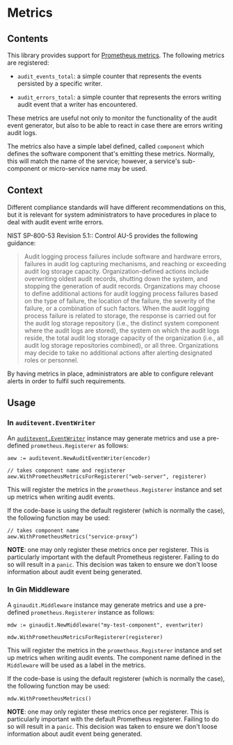 # Metrics

## Contents

This library provides support for [Prometheus metrics](https://prometheus.io/). The
following metrics are registered:

* `audit_events_total`: a simple counter that represents the events persisted by a
  specific writer.

* `audit_errors_total`: a simple counter that represents the errors writing
  audit event that a writer has encountered.

These metrics are useful not only to monitor the functionality of the audit event
generator, but also to be able to react in case there are errors writing audit logs.

The metrics also have a simple label defined, called `component`
which defines the software component that's emitting these
metrics. Normally, this will match the name of the service;
however, a service's sub-component or micro-service name may be used.

## Context

Different compliance standards will have different recommendations on this, but
it is relevant for system administrators to have procedures in place to deal with
audit event write errors.

NIST SP-800-53 Revision 5.1:: Control AU-5 provides the following guidance:

> Audit logging process failures include software and hardware errors,
> failures in audit log capturing mechanisms, and reaching or exceeding
> audit log storage capacity. Organization-defined actions include overwriting
> oldest audit records, shutting down the system, and stopping the generation
> of audit records. Organizations may choose to define additional actions for
> audit logging process failures based on the type of failure, the location of
> the failure, the severity of the failure, or a combination of such factors.
> When the audit logging process failure is related to storage, the response
> is carried out for the audit log storage repository (i.e., the distinct system
> component where the audit logs are stored), the system on which the audit logs
> reside, the total audit log storage capacity of the organization (i.e., all
> audit log storage repositories combined), or all three. Organizations may
> decide to take no additional actions after alerting designated roles or personnel.

By having metrics in place, administrators are able to configure relevant alerts in
order to fulfil such requirements.

## Usage

###  In `auditevent.EventWriter`

An [`auditevent.EventWriter`](auditevent.md) instance may generate
metrics and use a pre-defined `prometheus.Registerer` as follows:

```golang
aew := auditevent.NewAuditEventWriter(encoder)

// takes component name and registerer
aew.WithPrometheusMetricsForRegisterer("web-server", registerer)
```

This will register the metrics in the `prometheus.Registerer` instance
and set up metrics when writing audit events.

If the code-base is using the default registerer (which is normally the case), the following function may be used:

```golang
// takes component name
aew.WithPrometheusMetrics("service-proxy")
```

**NOTE**: one may only register these metrics once per registerer. This is particularly important with the default
Prometheus registerer. Failing to do so will result in
a `panic`. This decision was taken to ensure we don't
loose information about audit event being generated.

### In Gin Middleware

A `ginaudit.Middleware` instance may generate metrics and use
a pre-defined `prometheus.Registerer` instance as follows:

```golang
mdw := ginaudit.NewMiddleware("my-test-component", eventwriter)

mdw.WithPrometheusMetricsForRegisterer(registerer)
```

This will register the metrics in the `prometheus.Registerer` instance
and set up metrics when writing audit events.
The component name defined in the `Middleware` will
be used as a label in the metrics.

If the code-base is using the default registerer (which is normally the case), the following function may be used:

```golang
mdw.WithPrometheusMetrics()
```

**NOTE**: one may only register these metrics once per registerer. This is particularly important with the default
Prometheus registerer. Failing to do so will result in
a `panic`. This decision was taken to ensure we don't
loose information about audit event being generated.